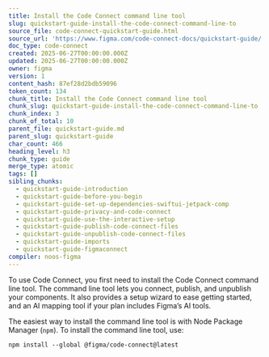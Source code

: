 ```yaml
---
title: Install the Code Connect command line tool
slug: quickstart-guide-install-the-code-connect-command-line-to
source_file: code-connect-quickstart-guide.html
source_url: 'https://www.figma.com/code-connect-docs/quickstart-guide/'
doc_type: code-connect
created: 2025-06-27T00:00:00.000Z
updated: 2025-06-27T00:00:00.000Z
owner: figma
version: 1
content_hash: 87ef28d2bdb59096
token_count: 134
chunk_title: Install the Code Connect command line tool
chunk_slug: quickstart-guide-install-the-code-connect-command-line-to
chunk_index: 3
chunk_of_total: 10
parent_file: quickstart-guide.md
parent_slug: quickstart-guide
char_count: 466
heading_level: h3
chunk_type: guide
merge_type: atomic
tags: []
sibling_chunks:
  - quickstart-guide-introduction
  - quickstart-guide-before-you-begin
  - quickstart-guide-set-up-dependencies-swiftui-jetpack-comp
  - quickstart-guide-privacy-and-code-connect
  - quickstart-guide-use-the-interactive-setup
  - quickstart-guide-publish-code-connect-files
  - quickstart-guide-unpublish-code-connect-files
  - quickstart-guide-imports
  - quickstart-guide-figmaconnect
compiler: noos-figma
---
```


To use Code Connect, you first need to install the Code Connect command line tool. The command line tool lets you connect, publish, and unpublish your components. It also provides a setup wizard to ease getting started, and an AI mapping tool if your plan includes Figma’s AI tools.

The easiest way to install the command line tool is with Node Package Manager (`npm`). To install the command line tool, use:

```
npm install --global @figma/code-connect@latest
```
